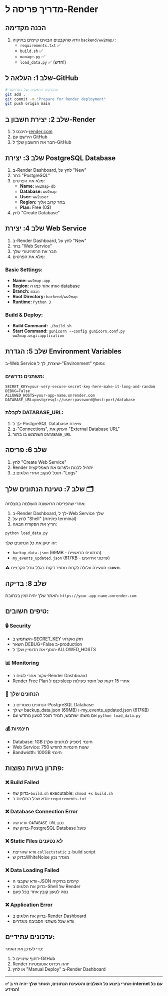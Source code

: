 # מדריך פריסה ל-Render

## הכנה מקדימה

1. וודא שהקבצים הבאים קיימים בתיקיה `backend/ww2map/`:
   - `requirements.txt` ✅
   - `build.sh` ✅
   - `manage.py` ✅
   - `load_data.py` ✅ (חדש!)

## שלב 1: העלאה ל-GitHub

```bash
# מהתיקיה הראשית של הפרויקט
git add .
git commit -m "Prepare for Render deployment"
git push origin main
```

## שלב 2: יצירת חשבון ב-Render

1. היכנס ל-[render.com](https://render.com)
2. הירשם עם GitHub
3. חבר את החשבון שלך ל-GitHub

## שלב 3: יצירת PostgreSQL Database

1. ב-Render Dashboard, לחץ על "New"
2. בחר "PostgreSQL"
3. מלא את הפרטים:
   - **Name:** `ww2map-db`
   - **Database:** `ww2map`
   - **User:** `ww2user`
   - **Region:** בחר קרוב אליך
   - **Plan:** Free (0$)
4. לחץ "Create Database"

## שלב 4: יצירת Web Service

1. ב-Render Dashboard, לחץ על "New"
2. בחר "Web Service"
3. חבר את הרפוזיטורי שלך
4. מלא את הפרטים:

### Basic Settings:
- **Name:** `ww2map-app`
- **Region:** אותו אזור כמו ה-database
- **Branch:** `main`
- **Root Directory:** `backend/ww2map`
- **Runtime:** `Python 3`

### Build & Deploy:
- **Build Command:** `./build.sh`
- **Start Command:** `gunicorn --config gunicorn.conf.py ww2map.wsgi:application`

## שלב 5: הגדרת Environment Variables

ב-Web Service שיצרת, לך ל-"Environment" ומוסף:

### משתנים נדרשים:
```
SECRET_KEY=your-very-secure-secret-key-here-make-it-long-and-random
DEBUG=False
ALLOWED_HOSTS=your-app-name.onrender.com
DATABASE_URL=postgresql://user:password@host:port/database
```

### לקבלת DATABASE_URL:
1. לך ל-PostgreSQL Database שיצרת
2. ב-"Connections", העתק את "External Database URL"
3. השתמש בו בתור `DATABASE_URL`

## שלב 6: פריסה

1. לחץ "Create Web Service"
2. Render יתחיל לבנות ולפרוס את האפליקציה
3. תוכל לעקוב אחרי הלוגים ב-"Logs"

## שלב 7: טעינת הנתונים שלך 🗂️

אחרי שהפריסה הראשונה הושלמה בהצלחה:

1. ב-Render Dashboard, לך ל-Web Service שלך
2. לחץ על "Shell" (פתיחת terminal)
3. הריץ את הפקודה הבאה:

```bash
python load_data.py
```

זה יטען את כל הנתונים שלך:
- `backup_data.json` (69MB - הנתונים הראשיים)
- `my_events_updated.json` (617KB - עדכוני אירועים)

⚠️ **חשוב:** הטעינה עלולה לקחת מספר דקות בגלל גודל הקבצים.

## שלב 8: בדיקה

האתר שלך יהיה זמין בכתובת:
`https://your-app-name.onrender.com`

## טיפים חשובים:

### 🔒 Security
- השתמש ב-SECRET_KEY חזק ואקראי
- השאר DEBUG=False ב-production
- הוסף את הדומיין שלך ל-ALLOWED_HOSTS

### 📊 Monitoring
- עקוב אחרי לוגים ב-Render Dashboard
- Render Free Plan יכנס לsleep אחרי 15 דקות של חוסר פעילות

### 💾 הנתונים שלך
- הנתונים נשמרים ב-PostgreSQL Database
- יש לך backup_data.json (69MB) ו-my_events_updated.json (617KB)
- אם משהו ישתבש, תמיד תוכל לטעון מחדש עם `python load_data.py`

### 💰 חינמיות
- Database: 1GB חינמי (יספיק לנתונים שלך)
- Web Service: 750 שעות חינמיות לחודש
- Bandwidth: 100GB חינמי

## פתרון בעיות נפוצות:

### ❌ Build Failed
- בדוק שה-`build.sh` executable: `chmod +x build.sh`
- וודא שכל התלויות ב-`requirements.txt`

### ❌ Database Connection Error
- וודא שה-`DATABASE_URL` נכון
- בדוק שה-PostgreSQL Database פועל

### ❌ Static Files לא נטענים
- וודא שהריצת `collectstatic` ב-build script
- בדוק שWhiteNoise מוגדר נכון

### ❌ Data Loading Failed
- וודא שקבצי ה-JSON קיימים בתיקיה
- בדוק את הלוגים ב-Shell של Render
- נסה לטעון קובץ אחד בכל פעם

### ❌ Application Error
- בדוק את הלוגים ב-Render Dashboard
- וודא שכל משתני הסביבה מוגדרים

## עדכונים עתידיים:

כדי לעדכן את האתר:
1. דחוף שינויים ל-GitHub
2. Render יזהה ויפרוס אוטומטיות
3. או לחץ "Manual Deploy" ב-Render Dashboard

---

**✅ אחרי ביצוע כל השלבים והטעינת הנתונים, האתר שלך יהיה חי ב-internet עם כל המידע!** 